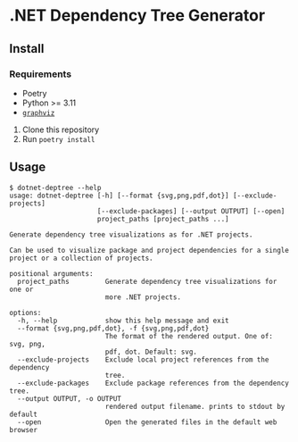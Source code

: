 # .NET Dependency Tree Generator

## Install

### Requirements

* Poetry
* Python >= 3.11
* [`graphviz`](https://graphviz.org/download/)

1. Clone this repository
2. Run `poetry install`

## Usage

```
$ dotnet-deptree --help
usage: dotnet-deptree [-h] [--format {svg,png,pdf,dot}] [--exclude-projects]
                      [--exclude-packages] [--output OUTPUT] [--open]
                      project_paths [project_paths ...]

Generate dependency tree visualizations as for .NET projects.

Can be used to visualize package and project dependencies for a single project or a collection of projects.

positional arguments:
  project_paths         Generate dependency tree visualizations for one or
                        more .NET projects.

options:
  -h, --help            show this help message and exit
  --format {svg,png,pdf,dot}, -f {svg,png,pdf,dot}
                        The format of the rendered output. One of: svg, png,
                        pdf, dot. Default: svg.
  --exclude-projects    Exclude local project references from the dependency
                        tree.
  --exclude-packages    Exclude package references from the dependency tree.
  --output OUTPUT, -o OUTPUT
                        rendered output filename. prints to stdout by default
  --open                Open the generated files in the default web browser
```
